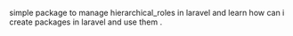 simple package to manage hierarchical_roles in laravel and learn how can i create packages in laravel and use them .
